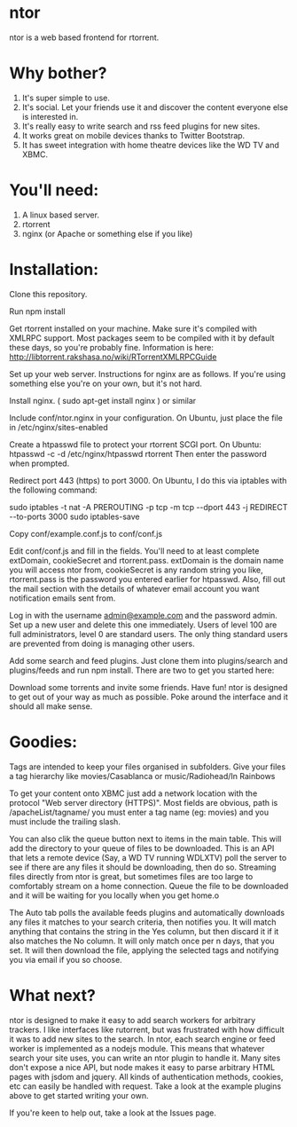 ntor
=====

ntor is a web based frontend for rtorrent.

Why bother?
=====

1. It's super simple to use.
2. It's social. Let your friends use it and discover the content everyone else is interested in.
3. It's really easy to write search and rss feed plugins for new sites.
4. It works great on mobile devices thanks to Twitter Bootstrap.
5. It has sweet integration with home theatre devices like the WD TV and XBMC.

You'll need:
=====

1. A linux based server.
2. rtorrent
3. nginx (or Apache or something else if you like)

Installation:
=====

Clone this repository.

Run npm install

Get rtorrent installed on your machine. Make sure it's compiled with XMLRPC support. Most packages seem to be compiled with it by default these days, so you're probably fine. Information is here: http://libtorrent.rakshasa.no/wiki/RTorrentXMLRPCGuide

Set up your web server. Instructions for nginx are as follows. If you're using something else you're on your own, but it's not hard.

Install nginx. ( sudo apt-get install nginx ) or similar

Include conf/ntor.nginx in your configuration. On Ubuntu, just place the file in /etc/nginx/sites-enabled

Create a htpasswd file to protect your rtorrent SCGI port. On Ubuntu:
	htpasswd -c -d /etc/nginx/htpasswd rtorrent
Then enter the password when prompted.

Redirect port 443 (https) to port 3000. On Ubuntu, I do this via iptables with the following command:

sudo iptables -t nat -A PREROUTING -p tcp -m tcp --dport 443 -j REDIRECT --to-ports 3000
sudo iptables-save

Copy conf/example.conf.js to conf/conf.js

Edit conf/conf.js and fill in the fields. You'll need to at least complete extDomain, cookieSecret and rtorrent.pass. extDomain is the domain name you will access ntor from, cookieSecret is any random string you like, rtorrent.pass is the password you entered earlier for htpasswd. Also, fill out the mail section with the details of whatever email account you want notification emails sent from.

Log in with the username admin@example.com and the password admin. Set up a new user and delete this one immediately. Users of level 100 are full administrators, level 0 are standard users. The only thing standard users are prevented from doing is managing other users.

Add some search and feed plugins. Just clone them into plugins/search and plugins/feeds and run npm install. There are two to get you started here:

Download some torrents and invite some friends. Have fun! ntor is designed to get out of your way as much as possible. Poke around the interface and it should all make sense.

Goodies:
=====

Tags are intended to keep your files organised in subfolders. Give your files a tag hierarchy like movies/Casablanca or music/Radiohead/In Rainbows

To get your content onto XBMC just add a network location with the protocol "Web server directory (HTTPS)". Most fields are obvious, path is /apacheList/tagname/ you must enter a tag name (eg: movies) and you must include the trailing slash.

You can also clik the queue button next to items in the main table. This will add the directory to your queue of files to be downloaded. This is an API that lets a remote device (Say, a WD TV running WDLXTV) poll the server to see if there are any files it should be downloading, then do so. Streaming files directly from ntor is great, but sometimes files are too large to comfortably stream on a home connection. Queue the file to be downloaded and it will be waiting for you locally when you get home.o

The Auto tab polls the available feeds plugins and automatically downloads any files it matches to your search criteria, then notifies you. It will match anything that contains the string in the Yes column, but then discard it if it also matches the No column. It will only match once per n days, that you set. It will then download the file, applying the selected tags and notifying you via email if you so choose.

What next?
=====

ntor is designed to make it easy to add search workers for arbitrary trackers. I like interfaces like rutorrent, but was frustrated with how difficult it was to add new sites to the search. In ntor, each search engine or feed worker is implemented as a nodejs module. This means that whatever search your site uses, you can write an ntor plugin to handle it. Many sites don't expose a nice API, but node makes it easy to parse arbitrary HTML pages with jsdom and jquery. All kinds of authentication methods, cookies, etc can easily be handled with request. Take a look at the example plugins above to get started writing your own.

If you're keen to help out, take a look at the Issues page.
